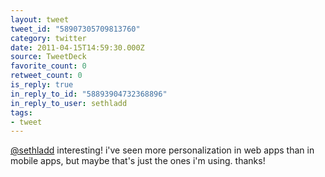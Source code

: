 ```yaml
---
layout: tweet
tweet_id: "58907305709813760"
category: twitter
date: 2011-04-15T14:59:30.000Z
source: TweetDeck
favorite_count: 0
retweet_count: 0
is_reply: true
in_reply_to_id: "58893904732368896"
in_reply_to_user: sethladd
tags:
- tweet
---
```


[@sethladd](https://twitter.com/@sethladd) interesting! i've seen more personalization in web apps than in mobile apps, but maybe that's just the ones i'm using. thanks!
